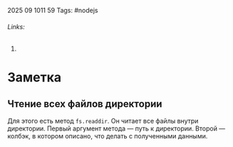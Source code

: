 2025 09 1011 59
Tags: #nodejs 
###### Links: 
1) 
# Заметка
## Чтение всех файлов директории
Для этого есть метод `fs.readdir`. Он читает все файлы внутри директории. Первый аргумент метода — путь к директории. Второй — колбэк, в котором описано, что делать с полученными данными.
```ts

```
